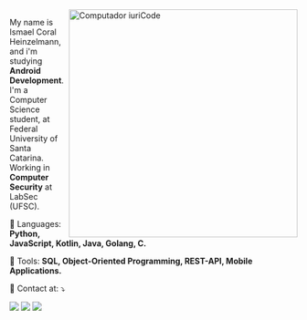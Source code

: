 <img src="https://raw.githubusercontent.com/MicaelliMedeiros/micaellimedeiros/master/image/computer-illustration.png" min-width="400px" max-width="400px" width="400px" align="right" alt="Computador iuriCode">

<p align="left"> 
  My name is Ismael Coral Heinzelmann, and i'm studying <strong>Android Development</strong>.<br>
  I'm a Computer Science student, at Federal University of Santa Catarina.
  Working in <strong>Computer Security</strong> at LabSec (UFSC).
</p>

<p align="left">
  🦄 Languages: <strong>Python, JavaScript, Kotlin, Java, Golang, C.</strong>
</p>

<p align="left">
  💼 Tools: <strong>SQL, Object-Oriented Programming, REST-API, Mobile Applications.</strong>
</p>

<p align="left">
  💌 Contact at: ⤵️
</p>

<p align="left">
  <a href="#" alt="Gmail">
  <img src="https://img.shields.io/badge/-Gmail-FF0000?style=flat-square&labelColor=FF0000&logo=gmail&logoColor=white&link=mailto:ismaelheinzelmann@gmail.com" /></a>

  <a href="#" alt="Linkedin">
  <img src="https://img.shields.io/badge/-Linkedin-0e76a8?style=flat-square&logo=Linkedin&logoColor=white&link=https://www.linkedin.com/in/ismael-coral-hoepers-heinzelmann-5572aa18b/" /></a>

  <a href="#" alt="WhatsApp">
  <img src="https://img.shields.io/badge/-WhatsApp-25d366?style=flat-square&labelColor=25d366&logo=whatsapp&logoColor=white&link=wa.me/5548999028003?text=Hi%2C%20lets%20chat!"/></a>
</p>  
